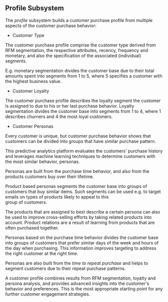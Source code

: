 
## Profile Subsystem

The *profile* subsystem builds a customer purchase profile from multiple aspects
of the customer purchase behavior:

* Customer Type

The customer purchase profile comprise the customer type derived from RFM segmentation, the 
respective attributes, recency, frequency and monetary, and also the specification of the 
associated (individual) segments.

E.g. monetary segmentation divides the customer base due to their total amounts spent into 
segments from 1 to 5, where 5 specifies a customer with the highest business value.

* Customer Loyalty

The customer purchase profile describes the loyalty segment the customer is assigned to due to 
his or her last purchase behavior. Loyalty segmentation divides the customer base into segments 
from 1 to 4, where 1 describes churners and 4 the most loyal customers.

* Customer Personas

Every customer is unique, but customer purchase behavior shows that customers can be divided into
groups that have similar purchase pattern.
 
This predictive analytics platform evaluates the customers' purchase history and leverages 
machine learning techniques to determine customers with the most similar behavior, personas.

Personas are built from the purchase time behavior, and also from the products customers 
buy over their lifetime.

Product based personas segments the customer base into groups of customers that buy similar items. 
Such segments can be used e.g. to target emails on types of products likely to appeal to this  
group of customers.

The products that are assigned to best describe a certain persona can also be used to improve 
cross-selling efforts by taking related products into account. Product relations are a result 
of learning from products that are often purchased together.

Personas based on the purchase time behavior divides the customer base into groups of customers 
that prefer similar days of the week and hours of the day when purchasing. This information improves 
targeting to address the right customer at the right time.

Personas are also built from the *time to repeat purchase* and helps to segment customers due to 
their repeat purchase patterns.  


A customer profile combines results from RFM segmentation, loyalty and persona analysis, and provides 
advanced insights into the customer's behavior and preferences. This is the most appropriate starting 
point for any further customer engagement strategies.
